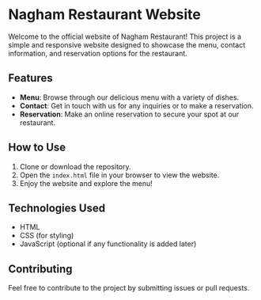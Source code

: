# Nagham Restaurant Website

Welcome to the official website of Nagham Restaurant! This project is a simple and responsive website designed to showcase the menu, contact information, and reservation options for the restaurant.

## Features
- **Menu**: Browse through our delicious menu with a variety of dishes.
- **Contact**: Get in touch with us for any inquiries or to make a reservation.
- **Reservation**: Make an online reservation to secure your spot at our restaurant.

## How to Use
1. Clone or download the repository.
2. Open the `index.html` file in your browser to view the website.
3. Enjoy the website and explore the menu!

## Technologies Used
- HTML
- CSS (for styling)
- JavaScript (optional if any functionality is added later)

## Contributing
Feel free to contribute to the project by submitting issues or pull requests.
